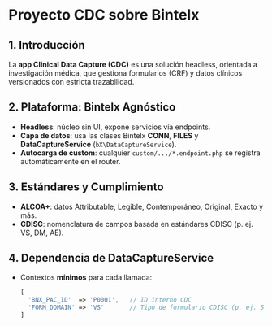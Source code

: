 # Proyecto CDC sobre Bintelx

## 1. Introducción  
La **app Clinical Data Capture (CDC)** es una solución headless, orientada a investigación médica, que gestiona formularios (CRF) y datos clínicos versionados con estricta trazabilidad.

## 2. Plataforma: Bintelx Agnóstico  
- **Headless**: núcleo sin UI, expone servicios vía endpoints.  
- **Capa de datos**: usa las clases Bintelx **CONN**, **FILES** y **DataCaptureService** (`bX\DataCaptureService`).  
- **Autocarga de custom**: cualquier `custom/.../*.endpoint.php` se registra automáticamente en el router.

## 3. Estándares y Cumplimiento  
- **ALCOA+**: datos Attributable, Legible, Contemporáneo, Original, Exacto y más.  
- **CDISC**: nomenclatura de campos basada en estándares CDISC (p. ej. VS, DM, AE).

## 4. Dependencia de DataCaptureService  
- Contextos **mínimos** para cada llamada:
  ```php
  [
    'BNX_PAC_ID'  => 'P0001',   // ID interno CDC  
    'FORM_DOMAIN' => 'VS'       // Tipo de formulario CDISC (p. ej. Signos Vitales)
  ]
